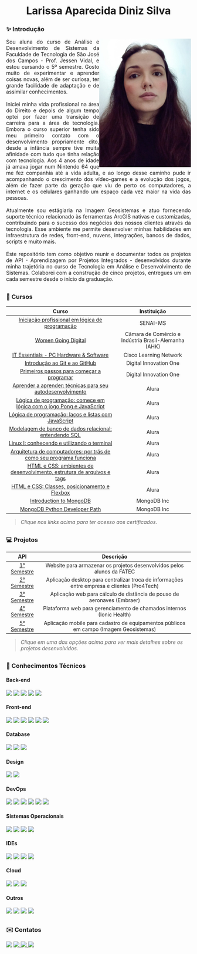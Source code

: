 <h1 align="center"> Larissa Aparecida Diniz Silva </h1>

<div align="justify">
 <h3 align="left">✨ Introdução</h3>
 <div style="display: inline_block">
    <img align="right" src="Imagens/lari.jpeg" height="350" width="250">
  <div>
Sou aluna do curso de Análise e Desenvolvimento de Sistemas da Faculdade de Tecnologia de São José dos Campos - Prof. Jessen Vidal, e estou cursando o 5º semestre.
Gosto muito de experimentar e aprender coisas novas, além de ser curiosa, ter grande facilidade de adaptação e de assimilar conhecimentos.
<br><br>
Iniciei minha vida profissional na área do Direito e depois de algum tempo optei por fazer uma transição de carreira para a área de tecnologia. Embora o curso superior tenha sido meu primeiro contato com o desenvolvimento propriamente dito, desde a infância sempre tive muita afinidade com tudo que tinha relação com tecnologia. Aos 4 anos de idade já amava jogar num Nintendo 64 que me fez companhia até a vida adulta, e ao longo desse caminho pude ir acompanhando o crescimento dos vídeo-games e a evolução dos jogos, além de fazer parte da geração que viu de perto os computadores, a internet e os celulares ganhando um espaço cada vez maior na vida das pessoas. 
<br><br>
Atualmente sou estágiaria na Imagem Geosistemas e atuo fornecendo suporte técnico relacionado às ferramentas ArcGIS nativas e customizadas, contribuindo para o sucesso dos negócios dos nossos clientes através da tecnologia. Esse ambiente me permite desenvolver minhas habilidades em infraestrutura de redes, front-end, nuvens, integrações, bancos de dados, scripts e muito mais. 
<br><br>
Este repositório tem como objetivo reunir e documentar todos os projetos de API - Aprendizagem por Projetos Integrados - desenvolvidos durante minha trajetória no curso de Tecnologia em Análise e Desenvolvimento de Sistemas. Colaborei com a construção de cinco projetos, entregues um em cada semestre desde o início da graduação. 
<br>
 </div>

 ##

 <h3 align="left"> 📖 Cursos </h3> 
<div align="left">
  
  
 |   Curso  |    Instituição    |
 | :------:      | :------: |
 | [Iniciação profissional em lógica de programação]() | SENAI-MS |
 | [Women Going Digital](https://github.com/laaridiniz/Portfolio-ADS/blob/main/Certificados/Larissa%20Aparecida%20Diniz%20Silva.png) | Câmara de Comércio e Indústria Brasil-Alemanha (AHK) |
 | [IT Essentials - PC Hardware & Software](https://github.com/laaridiniz/Portfolio-ADS/blob/main/Certificados/NetAcad%20Learning%20Transcript.pdf) | Cisco Learning Network |
 | [Introdução ao Git e ao GitHub](https://github.com/laaridiniz/Portfolio-ADS/blob/main/Certificados/Certificado%20-%20Introdu%C3%A7%C3%A3o%20ao%20Git%20e%20ao%20Github.pdf) | Digital Innovation One |
 | [Primeiros passos para começar a programar](https://github.com/laaridiniz/Portfolio-ADS/blob/main/Certificados/Certificado%20-%20Primeiros%20passos%20para%20come%C3%A7ar%20a%20programar.pdf) | Digital Innovation One |
 | [Aprender a aprender: técnicas para seu autodesenvolvimento](https://github.com/laaridiniz/Portfolio-ADS/blob/main/Certificados/Larissa%20Aparecida%20Diniz%20Silva%20-%20Curso%20Aprender%20a%20aprender_%20t%C3%A9cnicas%20para%20seu%20autodesenvolvimento%20-%20Alura.pdf) | Alura |
 | [Lógica de programação: comece em lógica com  o jogo Pong e JavaScript](https://github.com/laaridiniz/Portfolio-ADS/blob/main/Certificados/Larissa%20Aparecida%20Diniz%20Silva%20-%20Curso%20L%C3%B3gica%20de%20programa%C3%A7%C3%A3o_%20comece%20em%20l%C3%B3gica%20com%20o%20jogo%20Pong%20e%20JavaScript%20-%20Alura.pdf) | Alura |
 | [Lógica de programação: laços e listas com JavaScript](https://github.com/laaridiniz/Portfolio-ADS/blob/main/Certificados/Larissa%20Aparecida%20Diniz%20Silva%20-%20Curso%20L%C3%B3gica%20de%20programa%C3%A7%C3%A3o_%20la%C3%A7os%20e%20listas%20com%20JavaScript%20-%20Alura.pdf) | Alura |
 | [Modelagem de banco de dados relacional: entendendo SQL](https://github.com/laaridiniz/Portfolio-ADS/blob/main/Certificados/Larissa%20Aparecida%20Diniz%20Silva%20-%20Curso%20Modelagem%20de%20banco%20de%20dados%20relacional_%20entendendo%20SQL%20-%20Alura.pdf) | Alura |
 | [Linux I: conhecendo e utilizando o terminal](https://github.com/laaridiniz/Portfolio-ADS/blob/main/Certificados/Larissa%20Aparecida%20Diniz%20Silva%20-%20Curso%20Linux%20I_%20conhecendo%20e%20utilizando%20o%20terminal%20-%20Alura.pdf) | Alura |
 | [Arquitetura de computadores: por trás de como seu programa funciona](https://github.com/laaridiniz/Portfolio-ADS/blob/main/Certificados/Larissa%20Aparecida%20Diniz%20Silva%20-%20Curso%20Arquitetura%20de%20computadores_%20por%20tr%C3%A1s%20de%20como%20seu%20programa%20funciona%20-%20Alura.pdf) | Alura |
 | [HTML e CSS: ambientes de desenvolvimento, estrutura de arquivos e tags](https://github.com/laaridiniz/Portfolio-ADS/blob/main/Certificados/Larissa%20Aparecida%20Diniz%20Silva%20-%20Curso%20HTML%20e%20CSS_%20ambientes%20de%20desenvolvimento%2C%20estrutura%20de%20arquivos%20e%20tags%20-%20Alura.pdf) | Alura |
 | [HTML e CSS: Classes, posicionamento e Flexbox](https://github.com/laaridiniz/Portfolio-ADS/blob/main/Certificados/Larissa%20Aparecida%20Diniz%20Silva%20-%20Curso%20HTML%20e%20CSS_%20Classes%2C%20posicionamento%20e%20Flexbox%20-%20Alura.pdf) | Alura |
 | [Introduction to MongoDB](https://github.com/laaridiniz/Portfolio-ADS/blob/main/Certificados/Introduction-to-MongoDB.pdf) | MongoDB Inc |
 | [MongoDB Python Developer Path](https://github.com/laaridiniz/Portfolio-ADS/blob/main/Certificados/MongoDB-Python-Developer-Path.pdf) | MongoDB Inc |

> _Clique nos links acima para ter acesso aos certificados._
 
 ##

<h3 align="left">💻 Projetos </h3> 
<div align="left">
  
 |   API  |    Descrição    |
 | :------:      | :------: |
 | [1° Semestre](https://github.com/laaridiniz/Portfolio-ADS/tree/main/Projeto-I)   | Website para armazenar os projetos desenvolvidos pelos alunos da FATEC |
 | [2° Semestre](https://github.com/laaridiniz/Portfolio-ADS/tree/main/Projeto-II)  | Aplicação desktop para centralizar troca de informações entre empresa e clientes (Pro4Tech) | 
 | [3° Semestre](https://github.com/laaridiniz/Portfolio-ADS/tree/main/Projeto-III) | Aplicação web para cálculo de distância de pouso de aeronaves (Embraer) | 
 | [4° Semestre](https://github.com/laaridiniz/Portfolio-ADS/tree/main/Projeto-IV)  | Plataforma web para gerenciamento de chamados internos (Ionic Health) | 
 | [5° Semestre](https://github.com/laaridiniz/Portfolio-ADS/tree/main/Projeto-V) | Aplicação mobile para cadastro de equipamentos públicos em campo (Imagem Geosistemas) |

> _Clique em uma das opções acima para ver mais detalhes sobre os projetos desenvolvidos._
 
</div>

 ##
 
<h3 align="left">📑 	Conhecimentos Técnicos </h3> 
 <!-- Back-end / Front-end / DevOps -->
   <h4 align="left">Back-end</h4>  
 <img src="https://img.shields.io/badge/Node%20js-339933?style=for-the-badge&logo=nodedotjs&logoColor=white">
 <img src="https://img.shields.io/badge/Python-FFD43B?style=for-the-badge&logo=python&logoColor=blue" target="_blank">
 <img src="https://img.shields.io/badge/TypeScript-007ACC?style=for-the-badge&logo=typescript&logoColor=white">
 <img src="https://img.shields.io/badge/Django-092E20?style=for-the-badge&logo=django&logoColor=green" target="_blank">
 <img src="https://img.shields.io/badge/Expo-1B1F23?style=for-the-badge&logo=expo&logoColor=white">

   <h4 align="left">Front-end</h4>  
 <img src="https://img.shields.io/badge/HTML5-E34F26?style=for-the-badge&logo=html5&logoColor=white" target="_blank">
 <img src="https://img.shields.io/badge/CSS3-1572B6?style=for-the-badge&logo=css3&logoColor=white" target="_blank">
 <img src="https://img.shields.io/badge/JavaScript-323330?style=for-the-badge&logo=javascript&logoColor=F7DF1E" target="_blank">
 <img src="https://img.shields.io/badge/Bootstrap-563D7C?style=for-the-badge&logo=bootstrap&logoColor=white" target="_blank">
 <img src="https://img.shields.io/badge/React-20232A?style=for-the-badge&logo=react&logoColor=61DAFB" target="_blank">
 <img src="https://img.shields.io/badge/React_Native-20232A?style=for-the-badge&logo=react&logoColor=61DAFB" target="_blank">

   <h4 align="left">Database</h4>  
 <img src="https://img.shields.io/badge/MongoDB-4EA94B?style=for-the-badge&logo=mongodb&logoColor=white" target="_blank">
 <img src="https://img.shields.io/badge/MySQL-005C84?style=for-the-badge&logo=mysql&logoColor=white" target="_blank">
 <img src="https://img.shields.io/badge/MariaDB-003545?style=for-the-badge&logo=mariadb&logoColor=white" target="_blank">

   <h4 align="left">Design</h4>  
 <img src="https://img.shields.io/badge/Figma-F24E1E?style=for-the-badge&logo=figma&logoColor=white" target="_blank">
 <img src="https://img.shields.io/badge/Canva-%2300C4CC.svg?&style=for-the-badge&logo=Canva&logoColor=white" target="_blank">

 <h4 align="left">DevOps</h4>
 <img src="https://img.shields.io/badge/Docker-2CA5E0?style=for-the-badge&logo=docker&logoColor=white">
 <img src="https://img.shields.io/badge/GIT-E44C30?style=for-the-badge&logo=git&logoColor=white" target="_blank">
 <img src="https://img.shields.io/badge/GitHub-100000?style=for-the-badge&logo=github&logoColor=white">
 <img src="https://img.shields.io/badge/Azure_DevOps-0078D7?style=for-the-badge&logo=azure-devops&logoColor=white">
 <img src="https://img.shields.io/badge/Miro-F7C922?style=for-the-badge&logo=Miro&logoColor=050036">
 <img src="https://img.shields.io/badge/Slack-4A154B?style=for-the-badge&logo=slack&logoColor=white">

 <h4 align="left">Sistemas Operacionais</h4>
 <img src="https://img.shields.io/badge/Windows-0078D6?style=for-the-badge&logo=windows&logoColor=white">
 <img src="https://img.shields.io/badge/Ubuntu-E95420?style=for-the-badge&logo=ubuntu&logoColor=white">
 <img src="https://img.shields.io/badge/Debian-A81D33?style=for-the-badge&logo=debian&logoColor=white">
 <img src="https://img.shields.io/badge/Android-3DDC84?style=for-the-badge&logo=android&logoColor=white">

 <h4 align="left">IDEs</h4>
 <img src="https://img.shields.io/badge/Android_Studio-3DDC84?style=for-the-badge&logo=android-studio&logoColor=white">
 <img src="https://img.shields.io/badge/apache%20netbeans-1B6AC6?style=for-the-badge&logo=apache%20netbeans%20IDE&logoColor=white">
 <img src="https://img.shields.io/badge/IntelliJ_IDEA-000000.svg?style=for-the-badge&logo=intellij-idea&logoColor=white">
 <img src="https://img.shields.io/badge/VSCode-0078D4?style=for-the-badge&logo=visual%20studio%20code&logoColor=white">

<h4 align="left">Cloud</h4>
<img src="https://img.shields.io/badge/Amazon_AWS-FF9900?style=for-the-badge&logo=amazonaws&logoColor=white">
<img src="https://img.shields.io/badge/Vercel-000000?style=for-the-badge&logo=vercel&logoColor=white">
<img src="https://img.shields.io/badge/Google_Cloud-4285F4?style=for-the-badge&logo=google-cloud&logoColor=white">

<h4 align="left">Outros</h4>
<img src="https://img.shields.io/badge/LibreOffice-18A303?style=for-the-badge&logo=LibreOffice&logoColor=white">
<img src="https://img.shields.io/badge/Microsoft_Office-D83B01?style=for-the-badge&logo=microsoft-office&logoColor=white" target="_blank">
<img src="https://img.shields.io/badge/Salesforce-00A1E0?style=for-the-badge&logo=Salesforce&logoColor=white" target="_blank">
<img src="https://img.shields.io/badge/Notion-000000?style=for-the-badge&logo=notion&logoColor=white">

 ##
 
<h3 align="left">✉️ Contatos </h3> 
 <div align="left"> 
   <a href = "mailto:contatolarissa_a_p@hotmail.com"><img src="https://img.shields.io/badge/Microsoft_Outlook-0078D4?style=for-the-badge&logo=microsoft-outlook&logoColor=white" target="_blank"></a>
  <a href = "mailto:contatodiniz.laari@gmail.com">
    <img src="https://img.shields.io/badge/-Gmail-%23EA4335?style=for-the-badge&logo=gmail&logoColor=white" target="_blank">
  </a>
  <a href="https://www.linkedin.com/in/larissa-diniz-dev" target="_blank">
    <img src="https://img.shields.io/badge/-LinkedIn-%230077B5?style=for-the-badge&logo=linkedin&logoColor=white" target="_blank"> 
  </a>
  <a href="https://instagram.com/laaridiniz_" target="_blank">
    <img src="https://img.shields.io/badge/-Instagram-%23E4405F?style=for-the-badge&logo=instagram&logoColor=white" target="_blank"> 
   </a> 
</div>  
